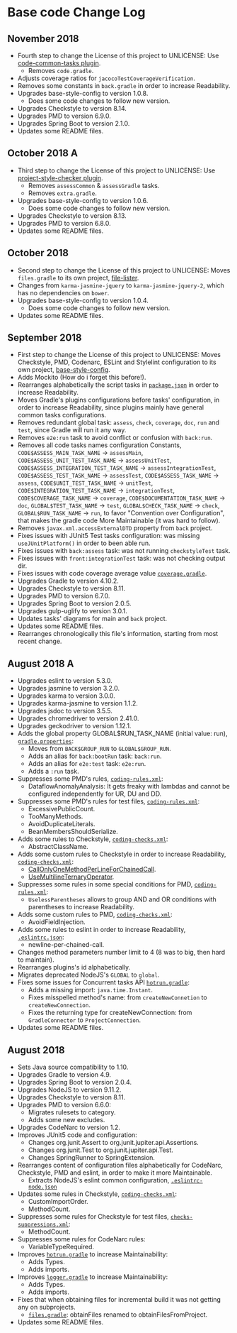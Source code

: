 # Base code Change Log

## November 2018

* Fourth step to change the License of this project to UNLICENSE: Use [code-common-tasks plugin](https://github.com/gmullerb/code-common-tasks).
  * Removes `code.gradle`.
* Adjusts coverage ratios for `jacocoTestCoverageVerification`.
* Removes some constants in `back.gradle` in order to increase Readability.
* Upgrades base-style-config to version 1.0.8.
  * Does some code changes to follow new version.
* Upgrades Checkstyle to version 8.14.
* Upgrades PMD to version 6.9.0.
* Upgrades Spring Boot to version 2.1.0.
* Updates some README files.

## October 2018 A

* Third step to change the License of this project to UNLICENSE: Use [project-style-checker plugin](https://github.com/gmullerb/project-style-checker).
  * Removes `assessCommon` & `assessGradle` tasks.
  * Removes `extra.gradle`.
* Upgrades base-style-config to version 1.0.6.
  * Does some code changes to follow new version.
* Upgrades Checkstyle to version 8.13.
* Upgrades PMD to version 6.8.0.
* Updates some README files.

## October 2018

* Second step to change the License of this project to UNLICENSE: Moves `files.gradle` to its own project, [file-lister](https://github.com/gmullerb/file-lister).
* Changes from `karma-jasmine-jquery` to `karma-jasmine-jquery-2`, which has no dependencies on `bower`.
* Upgrades base-style-config to version 1.0.4.
  * Does some code changes to follow new version.
* Updates some README files.

## September 2018

* First step to change the License of this project to UNLICENSE: Moves Checkstyle, PMD, Codenarc, ESLint and Stylelint configuration to its own project, [base-style-config](https://github.com/gmullerb/base-style-config).
* Adds Mockito (How do i forget this before!).
* Rearranges alphabetically the script tasks in [`package.json`](front/package.json) in order to increase Readability.
* Moves Gradle's plugins configurations before tasks' configuration, in order to increase Readability, since plugins mainly have general common tasks configurations.
* Removes redundant global task: `assess`, `check`, `coverage`, `doc`, `run` and `test`, since Gradle will run it any way.
* Removes `e2e:run` task to avoid conflict or confusion with `back:run`.
* Removes all code tasks names configuration Constants, `CODE$ASSESS_MAIN_TASK_NAME` -> `assessMain`, `CODE$ASSESS_UNIT_TEST_TASK_NAME` -> `assessUnitTest`, `CODE$ASSESS_INTEGRATION_TEST_TASK_NAME` -> `assessIntegrationTest`, `CODE$ASSESS_TEST_TASK_NAME` -> `assessTest`, `CODE$ASSESS_TASK_NAME` -> `assess`, `CODE$UNIT_TEST_TASK_NAME` -> `unitTest`, `CODE$INTEGRATION_TEST_TASK_NAME` -> `integrationTest`, `CODE$COVERAGE_TASK_NAME` -> `coverage`, `CODE$DOCUMENTATION_TASK_NAME` -> `doc`, `GLOBAL$TEST_TASK_NAME` -> `test`, `GLOBAL$CHECK_TASK_NAME` -> `check`, `GLOBAL$RUN_TASK_NAME` -> `run`, to favor "Convention over Configuration", that makes the gradle code More Maintainable (it was hard to follow).
* Removes `javax.xml.accessExternalDTD` property from `back` project.
* Fixes issues with JUnit5 Test tasks configuration: was missing `useJUnitPlatform()` in order to been able run.
* Fixes issues with `back:assess` task: was not running `checkstyleTest` task.
* Fixes issues with `front:integrationTest` task: was not checking output dir.
* Fixes issues with code coverage average value [`coverage.gradle`](back/local_gradle/coverage.gradle).
* Upgrades Gradle to version 4.10.2.
* Upgrades Checkstyle to version 8.11.
* Upgrades PMD to version 6.7.0.
* Upgrades Spring Boot to version 2.0.5.
* Upgrades gulp-uglify to version 3.0.1.
* Updates tasks' diagrams for main and `back` project.
* Updates some README files.
* Rearranges chronologically this file's information, starting from most recent change.

## August 2018 A

* Upgrades eslint to version 5.3.0.
* Upgrades jasmine to version 3.2.0.
* Upgrades karma to version 3.0.0.
* Upgrades karma-jasmine to version 1.1.2.
* Upgrades jsdoc to version 3.5.5.
* Upgrades chromedriver to version 2.41.0.
* Upgrades geckodriver to version 1.12.1.
* Adds the global property GLOBAL$RUN_TASK_NAME (initial value: run), [`gradle.properties`](gradle.properties):
  * Moves from `BACK$GROUP_RUN` to `GLOBAL$GROUP_RUN`.
  * Adds an alias for `back:bootRun` task: `back:run`.
  * Adds an alias for `e2e:test` task: `e2e:run`.
  * Adds a `:run` task.
* Suppresses some PMD's rules, [`coding-rules.xml`](back/config/coding-rules.xml):
  * DataflowAnomalyAnalysis: It gets freaky with lambdas and cannot be configured independently for UR, DU and DD.
* Suppresses some PMD's rules for test files, [`coding-rules.xml`](back/config/coding-rules.xml):
  * ExcessivePublicCount.
  * TooManyMethods.
  * AvoidDuplicateLiterals.
  * BeanMembersShouldSerialize.
* Adds some rules to Checkstyle, [`coding-checks.xml`](back/config/coding-checks.xml):
  * AbstractClassName.
* Adds some custom rules to Checkstyle in order to increase Readability, [`coding-checks.xml`](back/config/coding-checks.xml):
  * [CallOnlyOneMethodPerLineForChainedCall](back/README.md###Code-Style-Checking).
  * [UseMultilineTernaryOperator](back/README.md###Code-Style-Checking).
* Suppresses some rules in some special conditions for PMD, [`coding-rules.xml`](back/config/coding-rules.xml):
  * `UselessParentheses` allows to group AND and OR conditions with parentheses to increase Readability.
* Adds some custom rules to PMD, [`coding-checks.xml`](back/config/coding-checks.xml):
  * AvoidFieldInjection.
* Adds some rules to eslint in order to increase Readability, [`.eslintrc.json`](front/.eslintrc.json):
  * newline-per-chained-call.
* Changes method parameters number limit to 4 (8 was to big, then hard to maintain).
* Rearranges plugins's id alphabetically.
* Migrates deprecated NodeJS's `GLOBAL` to `global`.
* Fixes some issues for Concurrent tasks API [`hotrun.gradle`](back/local_gradle/hotrun.gradle):
  * Adds a missing import: `java.time.Instant`.
  * Fixes misspelled method's name: from `createNewConnetion` to `createNewConnection`.
  * Fixes the returning type for createNewConnection: from `GradleConnector` to `ProjectConnection`.
* Updates some README files.

## August 2018

* Sets Java source compatibility to 1.10.
* Upgrades Gradle to version 4.9.
* Upgrades Spring Boot to version 2.0.4.
* Upgrades NodeJS to version 9.11.2.
* Upgrades Checkstyle to version 8.11.
* Upgrades PMD to version 6.6.0:
  * Migrates rulesets to category.
  * Adds some new excludes.
* Upgrades CodeNarc to version 1.2.
* Improves JUnit5 code and configuration:
  * Changes org.junit.Assert to org.junit.jupiter.api.Assertions.
  * Changes org.junit.Test to org.junit.jupiter.api.Test.
  * Changes SpringRunner to SpringExtension.
* Rearranges content of configuration files alphabetically for CodeNarc, Checkstyle, PMD and eslint, in order to make it more Maintainable.
  * Extracts NodeJS's eslint common configuration, [`.eslintrc-node.json`](front/config/.eslintrc-node.json)
* Updates some rules in Checkstyle, [`coding-checks.xml`](back/config/coding-checks.xml):
  * CustomImportOrder.
  * MethodCount.
* Suppresses some rules for Checkstyle for test files, [`checks-suppressions.xml`](back/config/checks-suppressions.xml):
  * MethodCount.
* Suppresses some rules for CodeNarc rules:
  * VariableTypeRequired.
* Improves [`hotrun.gradle`](back/local_gradle/hotrun.gradle) to increase Maintainability:
  * Adds Types.
  * Adds imports.
* Improves [`logger.gradle`](local_gradle/logger.gradle) to increase Maintainability:
  * Adds Types.
  * Adds imports.
* Fixes that when obtaining files for incremental build it was not getting any on subprojects.
  * [`files.gradle`](local_gradle/files.gradle): obtainFiles renamed to obtainFilesFromProject.
* Updates some README files.
